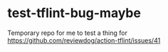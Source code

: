 # test-tflint-bug-maybe
Temporary repo for me to test a thing for https://github.com/reviewdog/action-tflint/issues/41
